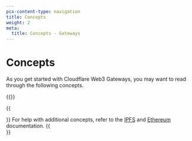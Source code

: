 ```yaml
---
pcx-content-type: navigation
title: Concepts
weight: 2
meta:
  title: Concepts - Gateways
---
```


# Concepts

As you get started with Cloudflare Web3 Gateways, you may want to read through the following concepts.

{{<directory-listing>}}

{{<Aside type="note">}}
For help with additional concepts, refer to the [IPFS](https://docs.ipfs.io/concepts/) and [Ethereum](https://ethereum.org/) documentation.
{{</Aside>}}